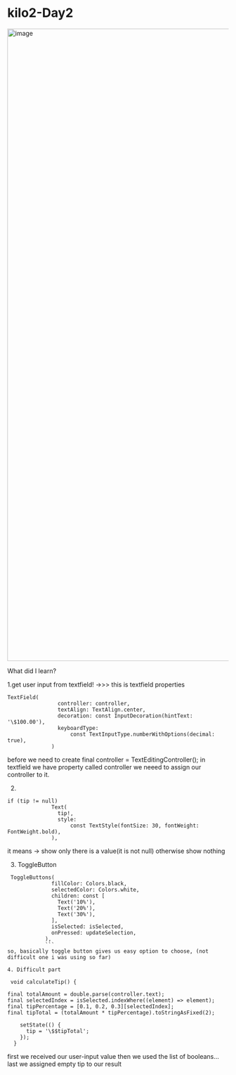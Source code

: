# kilo2-Day2
<img width="1440" alt="image" src="https://user-images.githubusercontent.com/60324587/178657018-947b40e9-0c47-48fa-aec3-bba0dddbe01d.png">


What did I learn?

1.get user input from textfield!
->>> this is textfield properties
``` 
TextField(
                controller: controller,
                textAlign: TextAlign.center,
                decoration: const InputDecoration(hintText: '\$100.00'),
                keyboardType:
                    const TextInputType.numberWithOptions(decimal: true),
              )
```

before we need to create 
final controller = TextEditingController();
in textfield we have property called controller we neeed to assign our controller to it. 


2.  
```
if (tip != null)
              Text(
                tip!,
                style:
                    const TextStyle(fontSize: 30, fontWeight: FontWeight.bold),
              ),
```
it means -> show only there is a value(it is not null) otherwise show nothing

3. ToggleButton
```
 ToggleButtons(
              fillColor: Colors.black,
              selectedColor: Colors.white,
              children: const [
                Text('10%'),
                Text('20%'),
                Text('30%'),
              ],
              isSelected: isSelected,
              onPressed: updateSelection,
            ),
            ```
so, basically toggle button gives us easy option to choose, (not difficult one i was using so far)

4. Difficult part
```
```
 void calculateTip() {
 ```
    final totalAmount = double.parse(controller.text);
    final selectedIndex = isSelected.indexWhere((element) => element);
    final tipPercentage = [0.1, 0.2, 0.3][selectedIndex];
    final tipTotal = (totalAmount * tipPercentage).toStringAsFixed(2);
```
    setState(() {
      tip = '\$$tipTotal';
    });
  }
```
first we received our user-input value
then we used the list of booleans...
last we assigned empty tip to our result

